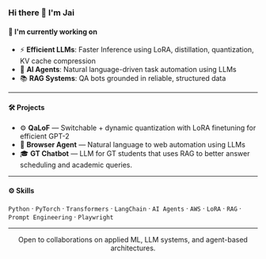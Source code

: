 ### Hi there 👋 I'm Jai

#### 🔬 I'm currently working on
- ⚡ **Efficient LLMs**: Faster Inference using LoRA, distillation, quantization, KV cache compression  
- 🤖 **AI Agents**: Natural language-driven task automation using LLMs 
- 📚 **RAG Systems**: QA bots grounded in reliable, structured data  

---

#### 🛠️ Projects
- ⚙️ **QaLoF** — Switchable + dynamic quantization with LoRA finetuning for efficient GPT-2
- 🔎 **Browser Agent** — Natural language to web automation using LLMs  
- 🎓 **GT Chatbot** — LLM for GT students that uses RAG to better answer scheduling and academic queries.  

---

#### ⚙️ Skills
`Python` · `PyTorch` · `Transformers` · `LangChain` · `AI Agents` · `AWS` · `LoRA` · `RAG` · `Prompt Engineering` · `Playwright`

---

<p align="center">
  Open to collaborations on applied ML, LLM systems, and agent-based architectures.
</p>
